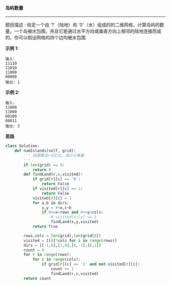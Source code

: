 #### 岛屿数量

---

题目描述 : 给定一个由 '1'（陆地）和 '0'（水）组成的的二维网格，计算岛屿的数量。一个岛被水包围，并且它是通过水平方向或垂直方向上相邻的陆地连接而成的。你可以假设网格的四个边均被水包围

**示例 1:**

```
输入:
11110
11010
11000
00000
输出: 1
```

**示例 2:**

```
输入:
11000
11000
00100
00011
输出: 3
```

**思路**

```python
class Solution:
    def numIslands(self, grid):
        ''' 回溯算法+记忆化，减少计算量
        '''
        if len(grid) == 0:
            return 0
        def findLand(r,c,visited):
            if grid[r][c] == '0':
                return False
            if visited[r][c] == 1:
                return False
            visited[r][c] = 1
            for a,b in dirs:
                x,y = r+a,c+b
                if 0<=x<rows and 0<=y<cols:
                    # visited[x][y] == 1
                    findLand(x,y,visited)
            return True

        rows,cols = len(grid),len(grid[0])
        visited = [[0]*cols for i in range(rows)]
        dirs = [[-1,0],[1,0],[0,-1],[0,1]]
        count = 0
        for r in range(rows):
            for c in range(cols):
                if grid[r][c] == '1' and not visited[r][c]:
                    count += 1
                    findLand(r,c,visited)
        return count
```


